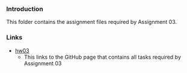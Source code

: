 ### Introduction

This folder contains the assignment files required by Assignment 03.


### Links

* [hw03](https://stat545-ubc-hw-2019-20.github.io/stat545-hw-chiukenny/hw03/hw03_gapminder.html)
	* This links to the GitHub page that contains all tasks required by Assignment 03